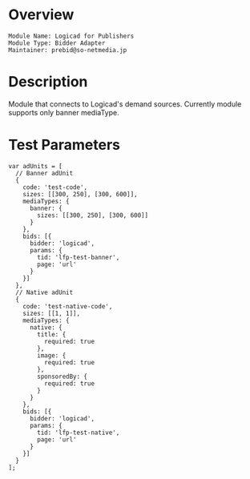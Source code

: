 # Overview
```
Module Name: Logicad for Publishers
Module Type: Bidder Adapter
Maintainer: prebid@so-netmedia.jp
```

# Description
Module that connects to Logicad's demand sources.
Currently module supports only banner mediaType.

# Test Parameters
```
var adUnits = [
  // Banner adUnit
  {
    code: 'test-code',
    sizes: [[300, 250], [300, 600]],
    mediaTypes: {
      banner: {
        sizes: [[300, 250], [300, 600]]
      }
    },
    bids: [{
      bidder: 'logicad',
      params: {
        tid: 'lfp-test-banner',
        page: 'url'
      }
    }]
  },
  // Native adUnit
  {
    code: 'test-native-code',
    sizes: [[1, 1]],
    mediaTypes: {
      native: {
        title: {
          required: true
        },
        image: {
          required: true
        },
        sponsoredBy: {
          required: true
        }
      }
    },
    bids: [{
      bidder: 'logicad',
      params: {
        tid: 'lfp-test-native',
        page: 'url'
      }
    }]
  }
];
```
